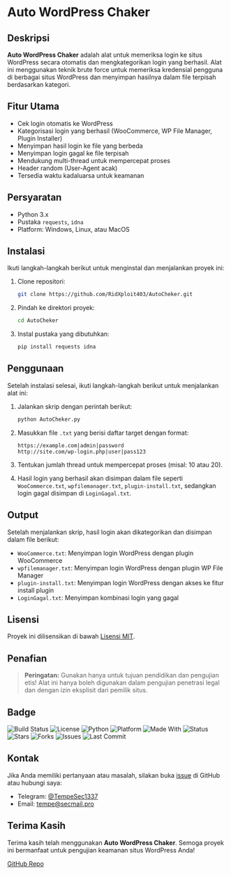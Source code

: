 # Auto WordPress Chaker

## Deskripsi
**Auto WordPress Chaker** adalah alat untuk memeriksa login ke situs WordPress secara otomatis dan mengkategorikan login yang berhasil. Alat ini menggunakan teknik brute force untuk memeriksa kredensial pengguna di berbagai situs WordPress dan menyimpan hasilnya dalam file terpisah berdasarkan kategori.

## Fitur Utama
- Cek login otomatis ke WordPress
- Kategorisasi login yang berhasil (WooCommerce, WP File Manager, Plugin Installer)
- Menyimpan hasil login ke file yang berbeda
- Menyimpan login gagal ke file terpisah
- Mendukung multi-thread untuk mempercepat proses
- Header random (User-Agent acak)
- Tersedia waktu kadaluarsa untuk keamanan

## Persyaratan
- Python 3.x
- Pustaka `requests`, `idna`
- Platform: Windows, Linux, atau MacOS

## Instalasi

Ikuti langkah-langkah berikut untuk menginstal dan menjalankan proyek ini:

1. Clone repositori:
    ```bash
    git clone https://github.com/RidXploit403/AutoCheker.git
    ```

2. Pindah ke direktori proyek:
    ```bash
    cd AutoCheker
    ```

3. Instal pustaka yang dibutuhkan:
    ```bash
    pip install requests idna
    ```

## Penggunaan

Setelah instalasi selesai, ikuti langkah-langkah berikut untuk menjalankan alat ini:

1. Jalankan skrip dengan perintah berikut:
    ```bash
    python AutoCheker.py
    ```

2. Masukkan file `.txt` yang berisi daftar target dengan format:
    ```
    https://example.com|admin|password
    http://site.com/wp-login.php|user|pass123
    ```

3. Tentukan jumlah thread untuk mempercepat proses (misal: 10 atau 20).

4. Hasil login yang berhasil akan disimpan dalam file seperti `WooCommerce.txt`, `wpfilemanager.txt`, `plugin-install.txt`, sedangkan login gagal disimpan di `LoginGagal.txt`.

## Output

Setelah menjalankan skrip, hasil login akan dikategorikan dan disimpan dalam file berikut:

- `WooCommerce.txt`: Menyimpan login WordPress dengan plugin WooCommerce
- `wpfilemanager.txt`: Menyimpan login WordPress dengan plugin WP File Manager
- `plugin-install.txt`: Menyimpan login WordPress dengan akses ke fitur install plugin
- `LoginGagal.txt`: Menyimpan kombinasi login yang gagal

## Lisensi
Proyek ini dilisensikan di bawah [Lisensi MIT](https://opensource.org/licenses/MIT).

## Penafian
> **Peringatan:** Gunakan hanya untuk tujuan pendidikan dan pengujian etis! Alat ini hanya boleh digunakan dalam pengujian penetrasi legal dan dengan izin eksplisit dari pemilik situs.

## Badge
![Build Status](https://img.shields.io/badge/build-passing-brightgreen)
![License](https://img.shields.io/badge/license-MIT-blue)
![Python](https://img.shields.io/badge/python-3.6%2B-blue)
![Platform](https://img.shields.io/badge/platform-Windows%20%7C%20Linux%20%7C%20MacOS-lightgrey)
![Made With](https://img.shields.io/badge/made%20with-Python-orange)
![Status](https://img.shields.io/badge/status-active-success)
![Stars](https://img.shields.io/github/stars/RidXploit403/AutoCheker?style=social)
![Forks](https://img.shields.io/github/forks/RidXploit403/AutoCheker?style=social)
![Issues](https://img.shields.io/github/issues/RidXploit403/AutoCheker)
![Last Commit](https://img.shields.io/github/last-commit/RidXploit403/AutoCheker)


## Kontak
Jika Anda memiliki pertanyaan atau masalah, silakan buka [issue](https://github.com/RidXploit403/AutoCheker/issues) di GitHub atau hubungi saya:

- Telegram: [@TempeSec1337](https://t.me/TempeSec1337)
- Email: tempe@secmail.pro

## Terima Kasih
Terima kasih telah menggunakan **Auto WordPress Chaker**. Semoga proyek ini bermanfaat untuk pengujian keamanan situs WordPress Anda!

[GitHub Repo](https://github.com/RidXploit403/AutoCheker)
